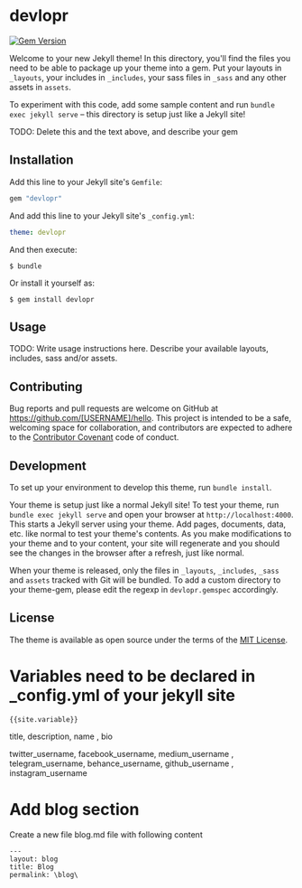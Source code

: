 # devlopr

[![Gem Version](https://badge.fury.io/rb/devlopr.svg)](https://badge.fury.io/rb/devlopr)

Welcome to your new Jekyll theme! In this directory, you'll find the files you need to be able to package up your theme into a gem. Put your layouts in `_layouts`, your includes in `_includes`, your sass files in `_sass` and any other assets in `assets`.

To experiment with this code, add some sample content and run `bundle exec jekyll serve` – this directory is setup just like a Jekyll site!

TODO: Delete this and the text above, and describe your gem


## Installation

Add this line to your Jekyll site's `Gemfile`:

```ruby
gem "devlopr"
```

And add this line to your Jekyll site's `_config.yml`:

```yaml
theme: devlopr
```

And then execute:

    $ bundle

Or install it yourself as:

    $ gem install devlopr

## Usage

TODO: Write usage instructions here. Describe your available layouts, includes, sass and/or assets.

## Contributing

Bug reports and pull requests are welcome on GitHub at https://github.com/[USERNAME]/hello. This project is intended to be a safe, welcoming space for collaboration, and contributors are expected to adhere to the [Contributor Covenant](http://contributor-covenant.org) code of conduct.

## Development

To set up your environment to develop this theme, run `bundle install`.

Your theme is setup just like a normal Jekyll site! To test your theme, run `bundle exec jekyll serve` and open your browser at `http://localhost:4000`. This starts a Jekyll server using your theme. Add pages, documents, data, etc. like normal to test your theme's contents. As you make modifications to your theme and to your content, your site will regenerate and you should see the changes in the browser after a refresh, just like normal.

When your theme is released, only the files in `_layouts`, `_includes`, `_sass` and `assets` tracked with Git will be bundled.
To add a custom directory to your theme-gem, please edit the regexp in `devlopr.gemspec` accordingly.

## License

The theme is available as open source under the terms of the [MIT License](https://opensource.org/licenses/MIT).

# Variables need to be declared in _config.yml of your jekyll site

`{{site.variable}}`

title, description, name , bio

twitter_username, facebook_username, medium_username , telegram_username, behance_username, github_username ,
instagram_username

# Add blog section

Create a new file blog.md file with following content 

```
---
layout: blog
title: Blog
permalink: \blog\ 
```